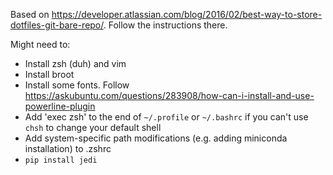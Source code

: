 Based on <https://developer.atlassian.com/blog/2016/02/best-way-to-store-dotfiles-git-bare-repo/>.  Follow the instructions there.

Might need to:
  - Install zsh (duh) and vim
  - Install broot
  - Install some fonts.  Follow https://askubuntu.com/questions/283908/how-can-i-install-and-use-powerline-plugin
  - Add 'exec zsh' to the end of `~/.profile` or `~/.bashrc` if you can't use `chsh` to change your default shell
  - Add system-specific path modifications (e.g. adding miniconda installation) to .zshrc
  - `pip install jedi`
